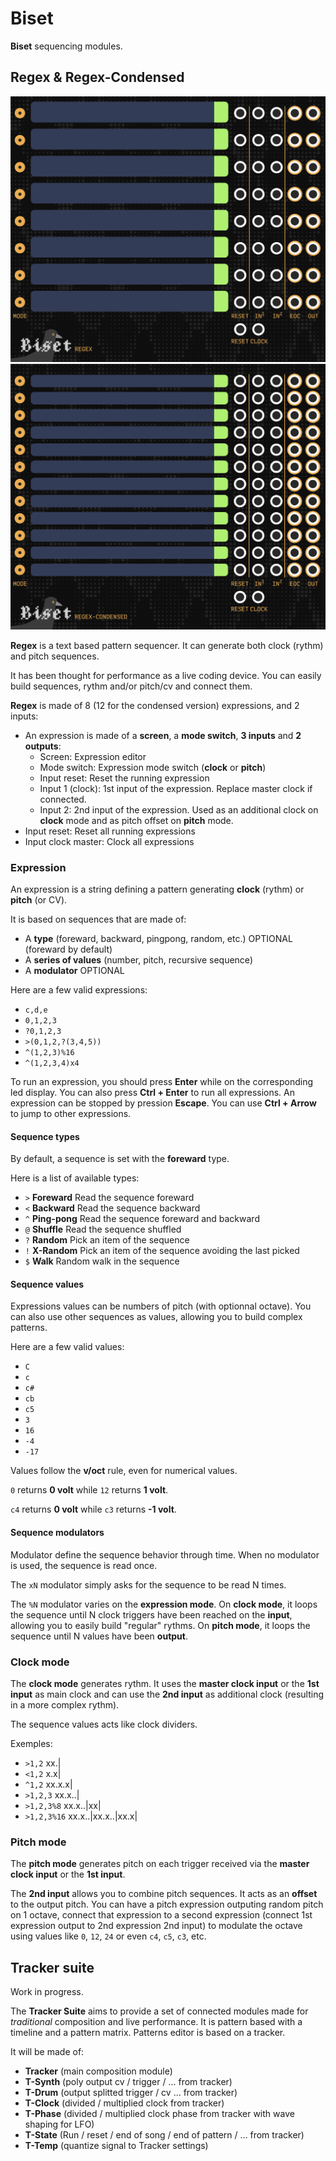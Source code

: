 
# Biset

**Biset** sequencing modules.

## Regex & Regex-Condensed

![Regex](./doc/shot-regex.png)
![Regex Condensed](./doc/shot-regex-condensed.png)

**Regex** is a text based pattern sequencer.
It can generate both clock (rythm) and pitch sequences.

It has been thought for performance as a live coding device. You can easily
build sequences, rythm and/or pitch/cv and connect them.

**Regex** is made of 8 (12 for the condensed version) expressions, and 2 inputs:
- An expression is made of a **screen**, a **mode switch**, **3 inputs** and **2 outputs**:
	- Screen: Expression editor
	- Mode switch: Expression mode switch (**clock** or **pitch**)
	- Input reset: Reset the running expression
	- Input 1 (clock): 1st input of the expression. Replace master clock if connected.
	- Input 2: 2nd input of the expression. Used as an additional clock on **clock** mode and as pitch offset on **pitch** mode.
- Input reset: Reset all running expressions
- Input clock master: Clock all expressions

### Expression

An expression is a string defining a pattern generating **clock** (rythm) or **pitch** (or CV).

It is based on sequences that are made of:

- A **type** (foreward, backward, pingpong, random, etc.) OPTIONAL (foreward by default)
- A **series of values** (number, pitch, recursive sequence)
- A **modulator**	OPTIONAL

Here are a few valid expressions:

- `c,d,e`
- `0,1,2,3`
- `?0,1,2,3`
- `>(0,1,2,?(3,4,5))`
- `^(1,2,3)%16`
- `^(1,2,3,4)x4`

To run an expression, you should press **Enter** while on the corresponding
led display. You can also press **Ctrl + Enter** to run all expressions.
An expression can be stopped by pression **Escape**.
You can use **Ctrl + Arrow** to jump to other expressions.

#### Sequence types

By default, a sequence is set with the **foreward** type.

Here is a list of available types:

- `>` **Foreward**		Read the sequence foreward
- `<` **Backward**		Read the sequence backward
- `^` **Ping-pong**		Read the sequence foreward and backward
- `@` **Shuffle**		Read the sequence shuffled
- `?` **Random**		Pick an item of the sequence
- `!` **X-Random**		Pick an item of the sequence avoiding the last picked
- `$` **Walk**			Random walk in the sequence

#### Sequence values

Expressions values can be numbers of pitch (with optionnal octave).
You can also use other sequences as values, allowing you to build complex
patterns.

Here are a few valid values:

- `C`
- `c`
- `c#`
- `cb`
- `c5`
- `3`
- `16`
- `-4`
- `-17`

Values follow the **v/oct** rule, even for numerical values.

`0` returns **0 volt** while `12` returns **1 volt**.

`c4` returns **0 volt** while `c3` returns **-1 volt**.

#### Sequence modulators

Modulator define the sequence behavior through time.
When no modulator is used, the sequence is read once.

The `xN` modulator simply asks for the sequence to be read N times.

The `%N` modulator varies on the **expression mode**.
On **clock mode**, it loops the sequence until N clock triggers have been
reached on the **input**, allowing you to easily build "regular" rythms.
On **pitch mode**, it loops the sequence until N values have been **output**.

### Clock mode

The **clock mode** generates rythm. It uses the **master clock input**
or the **1st input** as main clock and can use the **2nd input** as additional
clock (resulting in a more complex rythm).

The sequence values acts like clock dividers.

Exemples:

- `>1,2`		xx.|
- `<1,2`		x.x|
- `^1,2`		xx.x.x|
- `>1,2,3`		xx.x..|
- `>1,2,3%8`	xx.x..|xx|
- `>1,2,3%16`	xx.x..|xx.x..|xx.x|

### Pitch mode

The **pitch mode** generates pitch on each trigger received via the
**master clock input** or the **1st input**.

The **2nd input** allows you to combine pitch sequences. It acts as an
**offset** to the output pitch.
You can have a pitch expression outputing random pitch on 1 octave, connect that
expression to a second expression
(connect 1st expression output to 2nd expression 2nd input) to modulate the
octave using values like `0`, `12`, `24` or even `c4`, `c5`, `c3`, etc.





## Tracker suite

Work in progress.

The **Tracker Suite** aims to provide a set of connected modules made for
*traditional* composition and live performance.
It is pattern based with a timeline and a pattern matrix.
Patterns editor is based on a tracker.

It will be made of:

- **Tracker** (main composition module)
- **T-Synth** (poly output cv / trigger / ... from tracker)
- **T-Drum** (output splitted trigger / cv ... from tracker)
- **T-Clock** (divided / multiplied clock from tracker)
- **T-Phase** (divided / multiplied clock phase from tracker with wave shaping for LFO)
- **T-State** (Run / reset / end of song / end of pattern / ... from tracker)
- **T-Temp** (quantize signal to Tracker settings)
